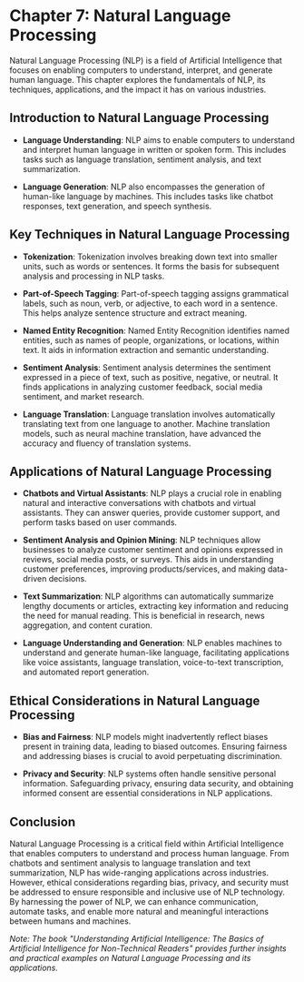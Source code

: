 Chapter 7: Natural Language Processing
======================================

Natural Language Processing (NLP) is a field of Artificial Intelligence that focuses on enabling computers to understand, interpret, and generate human language. This chapter explores the fundamentals of NLP, its techniques, applications, and the impact it has on various industries.

Introduction to Natural Language Processing
-------------------------------------------

* **Language Understanding**: NLP aims to enable computers to understand and interpret human language in written or spoken form. This includes tasks such as language translation, sentiment analysis, and text summarization.

* **Language Generation**: NLP also encompasses the generation of human-like language by machines. This includes tasks like chatbot responses, text generation, and speech synthesis.

Key Techniques in Natural Language Processing
---------------------------------------------

* **Tokenization**: Tokenization involves breaking down text into smaller units, such as words or sentences. It forms the basis for subsequent analysis and processing in NLP tasks.

* **Part-of-Speech Tagging**: Part-of-speech tagging assigns grammatical labels, such as noun, verb, or adjective, to each word in a sentence. This helps analyze sentence structure and extract meaning.

* **Named Entity Recognition**: Named Entity Recognition identifies named entities, such as names of people, organizations, or locations, within text. It aids in information extraction and semantic understanding.

* **Sentiment Analysis**: Sentiment analysis determines the sentiment expressed in a piece of text, such as positive, negative, or neutral. It finds applications in analyzing customer feedback, social media sentiment, and market research.

* **Language Translation**: Language translation involves automatically translating text from one language to another. Machine translation models, such as neural machine translation, have advanced the accuracy and fluency of translation systems.

Applications of Natural Language Processing
-------------------------------------------

* **Chatbots and Virtual Assistants**: NLP plays a crucial role in enabling natural and interactive conversations with chatbots and virtual assistants. They can answer queries, provide customer support, and perform tasks based on user commands.

* **Sentiment Analysis and Opinion Mining**: NLP techniques allow businesses to analyze customer sentiment and opinions expressed in reviews, social media posts, or surveys. This aids in understanding customer preferences, improving products/services, and making data-driven decisions.

* **Text Summarization**: NLP algorithms can automatically summarize lengthy documents or articles, extracting key information and reducing the need for manual reading. This is beneficial in research, news aggregation, and content curation.

* **Language Understanding and Generation**: NLP enables machines to understand and generate human-like language, facilitating applications like voice assistants, language translation, voice-to-text transcription, and automated report generation.

Ethical Considerations in Natural Language Processing
-----------------------------------------------------

* **Bias and Fairness**: NLP models might inadvertently reflect biases present in training data, leading to biased outcomes. Ensuring fairness and addressing biases is crucial to avoid perpetuating discrimination.

* **Privacy and Security**: NLP systems often handle sensitive personal information. Safeguarding privacy, ensuring data security, and obtaining informed consent are essential considerations in NLP applications.

Conclusion
----------

Natural Language Processing is a critical field within Artificial Intelligence that enables computers to understand and process human language. From chatbots and sentiment analysis to language translation and text summarization, NLP has wide-ranging applications across industries. However, ethical considerations regarding bias, privacy, and security must be addressed to ensure responsible and inclusive use of NLP technology. By harnessing the power of NLP, we can enhance communication, automate tasks, and enable more natural and meaningful interactions between humans and machines.

*Note: The book "Understanding Artificial Intelligence: The Basics of Artificial Intelligence for Non-Technical Readers" provides further insights and practical examples on Natural Language Processing and its applications.*
